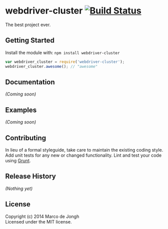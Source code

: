 # webdriver-cluster [![Build Status](https://secure.travis-ci.org/mojong/webdriver-cluster.png?branch=master)](http://travis-ci.org/mojong/webdriver-cluster)

The best project ever.

## Getting Started
Install the module with: `npm install webdriver-cluster`

```javascript
var webdriver_cluster = require('webdriver-cluster');
webdriver_cluster.awesome(); // "awesome"
```

## Documentation
_(Coming soon)_

## Examples
_(Coming soon)_

## Contributing
In lieu of a formal styleguide, take care to maintain the existing coding style. Add unit tests for any new or changed functionality. Lint and test your code using [Grunt](http://gruntjs.com/).

## Release History
_(Nothing yet)_

## License
Copyright (c) 2014 Marco de Jongh  
Licensed under the MIT license.
